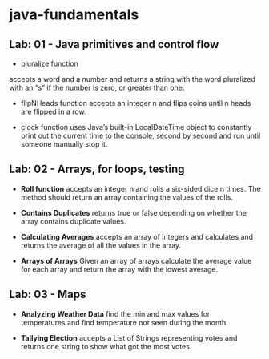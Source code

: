 # java-fundamentals

## Lab: 01 - Java primitives and control flow
* pluralize function  

accepts a word and a number and returns a string with the word pluralized with an “s” if the number is zero, or greater than one.

* flipNHeads function 
accepts an integer n and flips coins until n heads are flipped in a row. 

* clock function 
uses Java’s built-in LocalDateTime object to constantly print out the current time to the console, second by second and run until someone manually stop it.

## Lab: 02 - Arrays, for loops, testing

* **Roll function**
 accepts an integer n and rolls a six-sided dice n times. The method should return an array containing the values of the rolls.
 
* **Contains Duplicates**
returns true or false depending on whether the array contains duplicate values.

* **Calculating Averages**
 accepts an array of integers and calculates and returns the average of all the values in the array.

* **Arrays of Arrays**
Given an array of arrays calculate the average value for each array and return the array with the lowest average.


## Lab: 03 - Maps
* **Analyzing Weather Data**
find the min and max values for temperatures.and find temperature not seen during the month. 

* **Tallying Election**
accepts a List of Strings representing votes and returns one string to show what got the most votes.
